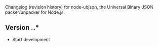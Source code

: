 Changelog (revision history) for node-ubjson,
the Universal Binary JSON packer/unpacker for Node.js.

## Version *.*.*

  * Start development

